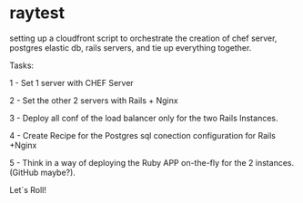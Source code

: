 # raytest
setting up a cloudfront script to orchestrate the creation of chef server, postgres elastic db, rails servers, and tie up everything together. 

Tasks:

1 - Set 1 server with CHEF Server

2 - Set the other 2 servers with Rails + Nginx

3 - Deploy all conf of the load balancer only for the two Rails Instances. 

4 - Create Recipe for the Postgres sql conection configuration for Rails +Nginx

5 - Think in a way of deploying the Ruby APP on-the-fly for the 2 instances. (GitHub maybe?). 


Let´s Roll!